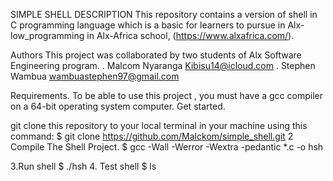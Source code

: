 SIMPLE SHELL DESCRIPTION This repository contains a version of shell in C programming language which is a basic for learners to pursue in Alx-low_programming in Alx-Africa school, (https://www.alxafrica.com/).

Authors This project was collaborated by two students of Alx Software Engineering program. . Malcom Nyaranga Kibisu14@icloud.com . Stephen Wambua wambuastephen97@gmail.com

Requirements. To be able to use this project , you must have a gcc compiler on a 64-bit operating system computer. Get started.

git clone this repository to your local terminal in your machine using this command: $ git clone https://github.com/Malckom/simple_shell.git
2 Compile The Shell Project. $ gcc -Wall -Werror -Wextra -pedantic *.c -o hsh

3.Run shell $ ./hsh 4. Test shell $ ls
